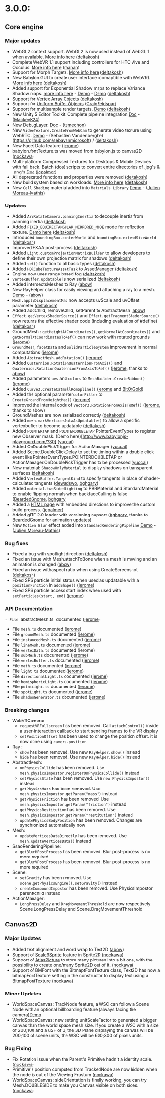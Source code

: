 # 3.0.0:

## Core engine

### Major updates
 - WebGL2 context support. WebGL2 is now used instead of WebGL 1 when available. [More info here](http://doc.babylonjs.com/overviews/webgl2) ([deltakosh](https://github.com/deltakosh))
 - Complete WebVR 1.1 support including controllers for HTC Vive and Occulus. [More info here](http://doc.babylonjs.com/overviews/webvr_camera) ([raanan](https://github.com/raananw))
 - Support for Morph Targets. [More info here](http://doc.babylonjs.com/tutorials/how_to_use_morphtargets) ([deltakosh](https://github.com/deltakosh))
 - New Babylon.GUI to create user interface (comaptible with WebVR). [More info here](http://doc.babylonjs.com/overviews/Gui) ([deltakosh](https://github.com/deltakosh))
 - Added support for Exponential Shadow maps to replace Variance Shadow maps. [more info here](http://www.babylonjs-playground.com/debug.html#1CXNXC#3) - [Demo](http://www.babylonjs.com/Demos/AdvancedShadows/) - [Demo](http://www.babylonjs-playground.com/#1CXNXC#4) ([deltakosh](https://github.com/deltakosh))
 - Support for [Vertex Array Objects](https://www.opengl.org/registry/specs/ARB/vertex_array_object.txt) ([deltakosh](https://github.com/deltakosh))
 - Support for [Uniform Buffer Objects](https://www.khronos.org/registry/webgl/specs/latest/2.0/#3.7.16) ([CraigFeldspar](https://github.com/CraigFeldspar))
 - Support for multisample render targets. [Demo](http://www.babylonjs-playground.com/#12MKMN) ([deltakosh](https://github.com/deltakosh))
 - New Unity 5 Editor Toolkit. Complete pipeline integration [Doc](TODO) - ([MackeyK24](https://github.com/MackeyK24))
 - New DebugLayer. [Doc](TODO) - ([temechon](https://github.com/temechon))
 - New `VideoTexture.CreateFromWebCam` to generate video texture using WebRTC. [Demo](https://www.babylonjs-playground.com#1R77YT#2) - (Sebastien Vandenberghe)(https://github.com/sebavanmicrosoft) / ([deltakosh](https://github.com/deltakosh))
 - New Facet Data feature ([jerome](https://github.com/jbousquie))
 - babylon.fontTexture.ts was moved from babylon.js to canvas2D ([nockawa](https://github.com/nockawa))
 - Multi-platform Compressed Textures for Desktops & Mobile Devices with fall back.  Batch (dos) scripts to convert entire directories of .jpg's & .png's [Doc](http://doc.babylonjs.com/tutorials/multi-platform_compressed_textures) ([jcpalmer](https://github.com/Palmer-JC))
 - All deprecated functions and properties were removed ([deltakosh](https://github.com/deltakosh))
 - New build system based on workloads. [More info here](http://doc.babylonjs.com/generals/how_to_start#custom-builds) ([deltakosh](https://github.com/deltakosh))
 - New `Cell Shading` material added into `Materials Library` [Demo](http://www.babylonjs.com/Demos/CellShading/) - ([Julien Moreau-Mathis](https://github.com/julien-moreau))
 
### Updates
- Added `ArcRotateCamera.panningInertia` to decouple inertia from panning inertia ([deltakosh](https://github.com/deltakosh))
- Added `FIXED_EQUIRECTANGULAR_MIRRORED_MODE` mode for reflection texture. [Demo here](http://www.babylonjs-playground.com/#11GAIH#22) ([deltakosh](https://github.com/deltakosh))
- Introduced `boundingBox.centerWorld` and `boundingBox.extendSizeWorld` ([deltakosh](https://github.com/deltakosh))
- Improved FXAA post-process ([deltakosh](https://github.com/deltakosh))
- Added `Light.customProjectionMatrixBuilder` to allow developers to define their own projection matrix for shadows ([deltakosh](https://github.com/deltakosh))
- Added `set()` function to all basic types ([deltakosh](https://github.com/deltakosh))
- Added `HDRCubeTextureAssetTask` to AssetManager ([deltakosh](https://github.com/deltakosh))
- Engine now uses range based fog ([deltakosh](https://github.com/deltakosh))
- `VertexBuffer.updatable` is now serialized ([deltakosh](https://github.com/deltakosh))
- Added intersectsMeshes to Ray ([abow](https://github.com/abow))
- New RayHelper class for easily viewing and attaching a ray to a mesh.  [Demo](http://www.babylonjs-playground.com/#ZHDBJ#34) - ([abow](https://github.com/abow))
- `Mesh.applyDisplacementMap` now accepts uvScale and uvOffset parameter ([deltakosh](https://github.com/deltakosh))
- Added addChild, removeChild, setParent to AbstractMesh ([abow](https://github.com/abow))
- `Effect.getVertexShaderSource()` and `Effect.getFragmentShaderSource()` now returns the effective shader code (including evaluation of #define) ([deltakosh](https://github.com/deltakosh))
- GroundMesh : `getHeightAtCoordinates()`, `getNormalAtCoordinates()` and `getNormalAtCoordinatesToRef()` can now work with rotated grounds ([jerome](https://github.com/jbousquie))  
- `GroundMesh`, `facetData` and `SolidParticleSystem` improvement in normal computations ([jerome](https://github.com/jbousquie))   
- Added `AbstractMesh.addRotation()` ([jerome](https://github.com/jbousquie))  
- Added `Quaternion.RotationQuaternionFromAxis()` and `Quaternion.RotationQuaternionFromAxisToRef()` ([jerome](https://github.com/jbousquie), thanks to [abow](https://github.com/abow))   
- Added parameters `uvs` and `colors` to `MeshBuilder.CreateRibbon()` ([jerome](https://github.com/jbousquie))  
- Added `Curve3.CreateCatmullRomSpline()` ([jerome](https://github.com/jbousquie) and [BitOfGold](https://github.com/BitOfGold))  
- Added the optional parameter`colorFilter` to `CreateGroundFromHeightMap()` ([jerome](https://github.com/jbousquie))  
- Improved the internal code of `Vector3.RotationFromAxisToRef()` ([jerome](https://github.com/jbousquie), thanks to [abow](https://github.com/abow))  
- GroundMeshes are now serialized correctly ([deltakosh](https://github.com/deltakosh))
- Added `mesh.markVerticesDataAsUpdatable()` to allow a specific vertexbuffer to become updatable ([deltakosh](https://github.com/deltakosh)) 
- Added `POINTERTAP` and `POINTERDOUBLETAP` PointerEventTypes to register new Observer mask. (Demo here)[http://www.babylonjs-playground.com/?30] ([yuccai](https://github.com/yuccai))
- Added OnDoublePickTrigger for ActionManager ([yuccai](https://github.com/yuccai))
- Added Scene.DoubleClickDelay to set the timing within a double click event like PointerEventTypes.POINTERDOUBLETAP or ActionManager.OnDoublePickTrigger has to be processed ([yuccai](https://github.com/yuccai))
- New material: `ShadowOnlyMaterial` to display shadows on transparent surfaces ([deltakosh](https://github.com/deltakosh)) 
- Added `VertexBuffer.TangentKind` to specify tangents in place of shader-calculated tangents ([dewadswo](https://github.com/dewadswo), [bghgary](https://github.com/bghgary))
- Added `material.twoSidedLighting` to PBRMaterial and StandardMaterial to enable flipping normals when backfaceCulling is false ([BeardedGnome](https://github.com/BeardedGnome), [bghgary](https://github.com/bghgary))
- Added a [HTML page](https://github.com/BabylonJS/Babylon.js/blob/master/Tools/Gulp/profiling.html) with embedded directions to improve the custom build process. ([jcpalmer](https://github.com/Palmer-JC))
- Added glTF 2.0 loader with versioning support ([bghgary](https://github.com/bghgary), thanks to [BeardedGnome](https://github.com/BeardedGnome) for animation updates)
- New `Motion Blur` effect added into `StandardRenderingPipeline` [Demo](http://www.babylonjs.com/Demos/MotionBlur/) - ([Julien Moreau-Mathis](https://github.com/julien-moreau))
 
### Bug fixes
- Fixed a bug with spotlight direction ([deltakosh](https://github.com/deltakosh)) 
- Fixed an issue with Mesh.attachToBone when a mesh is moving and an animation is changed ([abow](https://github.com/abow))
- Fixed an issue withaspect ratio when using CreateScreenshot ([deltakosh](https://github.com/deltakosh))
- Fixed SPS particle initial status when used as updatable with a `positionFunction` in `addShape()` ([jerome](https://github.com/jbousquie))  
- Fixed SPS particle access start index when used with `setParticles(start, end)` ([jerome](https://github.com/jbousquie))  

### API Documentation
`- File `abstractMesh.ts` documented  ([jerome](https://github.com/jbousquie))  
- File `mesh.ts` documented ([jerome](https://github.com/jbousquie))  
- File `groundMesh.ts` documented ([jerome](https://github.com/jbousquie))  
- File `instancedMesh.ts` documented ([jerome](https://github.com/jbousquie))  
- File `lineMesh.ts` documented ([jerome](https://github.com/jbousquie))  
- File `vertexData.ts` documented ([jerome](https://github.com/jbousquie))  
- File `subMesh.ts` documented ([jerome](https://github.com/jbousquie))  
- File `vertexBuffer.ts` documented ([jerome](https://github.com/jbousquie))  
- File `math.ts` documented ([jerome](https://github.com/jbousquie))
- File `light.ts` documented ([jerome](https://github.com/jbousquie))  
- File `directionalLight.ts` documented ([jerome](https://github.com/jbousquie))  
- File `hemisphericLight.ts` documented ([jerome](https://github.com/jbousquie))  
- File `pointLight.ts` documented ([jerome](https://github.com/jbousquie))  
- File `spotLight.ts` documented ([jerome](https://github.com/jbousquie))  
- File `shadowGenerator.ts` documented ([jerome](https://github.com/jbousquie))  

### Breaking changes
- WebVRCamera:
  - `requestVRFullscreen` has been removed. Call `attachControl()` inside a user-interaction callback to start sending frames to the VR display
  - `setPositionOffset` has been used to change the position offset. it is now done using `camera.position`
- Ray :
  - `show` has been removed. Use new `RayHelper.show()` instead
  - `hide` has been removed. Use new `RayHelper.hide()` instead
- AbstractMesh:
  - `onPhysicsCollide` has been removed. Use `mesh.physicsImpostor.registerOnPhysicsCollide()` instead
  - `setPhysicsState` has been removed. Use `new PhysicsImpostor()` instead
  - `getPhysicsMass` has been removed. Use `mesh.physicsImpostor.getParam("mass")` instead
  - `getPhysicsFriction` has been removed. Use `mesh.physicsImpostor.getParam("friction")` instead
  - `getPhysicsRestitution` has been removed. Use `mesh.physicsImpostor.getParam("restitution")` instead
  - `updatePhysicsBodyPosition` has been removed. Changes are synchronized automatically now
- Mesh:
  - `updateVerticesDataDirectly` has been removed. Use `mesh.updateVerticesData()` instead
- SsaoRenderingPipeline:
  - `getBlurHPostProcess` has been removed. Blur post-process is no more required
  - `getBlurVPostProcess` has been removed. Blur post-process is no more required
- Scene:
  - `setGravity` has been removed. Use `scene.getPhysicsEngine().setGravity()` instead
  - `createCompoundImpostor` has been removed. Use PhysicsImpostor parent/child instead
- ActionManager:
  - `LongPressDelay` and `DragMovementThreshold` are now respectively Scene.LongPressDelay and Scene.DragMovementThreshold
 
## Canvas2D

### Major Updates
 - Added text alignment and word wrap to Text2D ([abow](https://github.com/abow))
 - Support of [Scale9Sprite](http://doc.babylonjs.com/overviews/Canvas2D_Sprite2D#scale9sprite-feature) feature in Sprite2D ([nockawa](https://github.com/nockawa))
 - Support of [AtlasPicture](http://doc.babylonjs.com/overviews/Canvas2D_AtlasPicture) to store many pictures into a bit one, with the possibility to create one/many Sprite2D out of it. ([nockawa](https://github.com/nockawa))
 - Support of BMFont with the BitmaptFontTexture class, Text2D has now a bitmapFontTexture setting in the constructor to display text using a BitmapFontTexture ([nockawa](https://github.com/nockawa))

### Minor Updates
 - WorldSpaceCanvas: TrackNode feature, a WSC can follow a Scene Node with an optional billboarding feature (always facing the camera)[Demo](http://babylonjs-playground.com/#1KYG17#1)
 - WorldSpaceCanvas: new setting unitScaleFactor to generated a bigger canvas than the world space mesh size. If you create a WSC with a size of 200;100 and a uSF of 3, the 3D Plane displaying the canvas will be 200;100 of scene units, the WSC will be 600;300 of pixels units.

### Bug Fixing
 - Fix Rotation issue when the Parent's Primitive hadn't a identity scale. ([nockawa](https://github.com/nockawa))
 - Primitive's position computed from TrackedNode are now hidden when the node is out of the Viewing Frustum ([nockawa](https://github.com/nockawa))
 - WorldSpaceCanvas: sideOrientation is finally working, you can try Mesh.DOUBLESIDE to make you Canvas visible on both sides. ([nockawa](https://github.com/nockawa))
